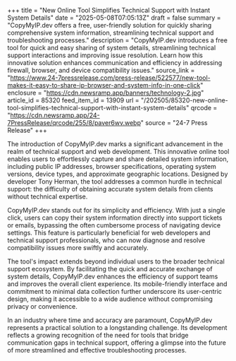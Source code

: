 +++
title = "New Online Tool Simplifies Technical Support with Instant System Details"
date = "2025-05-08T07:05:13Z"
draft = false
summary = "CopyMyIP.dev offers a free, user-friendly solution for quickly sharing comprehensive system information, streamlining technical support and troubleshooting processes."
description = "CopyMyIP.dev introduces a free tool for quick and easy sharing of system details, streamlining technical support interactions and improving issue resolution. Learn how this innovative solution enhances communication and efficiency in addressing firewall, browser, and device compatibility issues."
source_link = "https://www.24-7pressrelease.com/press-release/522577/new-tool-makes-it-easy-to-share-ip-browser-and-system-info-in-one-click"
enclosure = "https://cdn.newsramp.app/banners/technology-2.jpg"
article_id = 85320
feed_item_id = 13909
url = "/202505/85320-new-online-tool-simplifies-technical-support-with-instant-system-details"
qrcode = "https://cdn.newsramp.app/24-7PressRelease/qrcode/255/8/paver6wv.webp"
source = "24-7 Press Release"
+++

<p>The introduction of CopyMyIP.dev marks a significant advancement in the realm of technical support and web development. This innovative online tool enables users to effortlessly capture and share detailed system information, including public IP addresses, browser specifications, operating system versions, device types, and approximate geographic locations. Designed by developer Tony Herman, the tool addresses a common hurdle in technical support: the difficulty of obtaining accurate system details from clients without technical expertise.</p><p>CopyMyIP.dev stands out for its simplicity and efficiency. With just a single click, users can copy their system information directly into support tickets or emails, bypassing the often cumbersome process of navigating device settings. This feature is particularly beneficial for web developers and technical support professionals, who can now diagnose and resolve compatibility issues more swiftly and accurately.</p><p>The tool's impact extends beyond individual users to the broader technical support ecosystem. By facilitating the quick and accurate exchange of system details, CopyMyIP.dev enhances the efficiency of support teams and improves the overall client experience. Its mobile-friendly interface and commitment to minimal data collection further underscore its user-centric design, making it accessible to a wide audience without compromising privacy or convenience.</p><p>In an industry where time and accuracy are paramount, CopyMyIP.dev represents a practical solution to a longstanding challenge. Its development reflects a growing recognition of the need for tools that bridge communication gaps in technical support, offering a glimpse into the future of more streamlined and effective troubleshooting processes.</p>